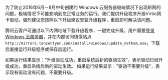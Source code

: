 为了防止2016年6月－8月中旬创建的 Windows 云服务器极端情况下出现断网的问题，极端情况下可能影响到您正常业务的运行。我们提供升级程序升级Virtio网卡驱动，强烈建议您按照以下升级建议安装升级程序，重启即可解决该问题。

腾讯云客户可通过以下内网地址下载升级程序，一键完成升级。用户需要[登录 Windows 云服务器](/doc/product/213/5435)，并在内部访问镜像站点 `http://mirrors.tencentyun.com/install/windows/update_netkvm.exe`，下载后直接运行升级程序或保存后运行。

如果运行结果显示："升级驱动成功，重启系统后新的驱动生效"，表示驱动已经升级成功，重启系统后新的驱动生效。
如果运行结果显示："驱动不需要升级"，表示现有驱动没有问题，不需要升级。
